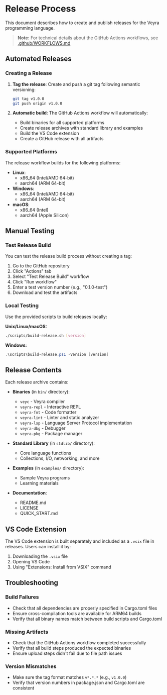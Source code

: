 # Release Process

This document describes how to create and publish releases for the Veyra programming language.

> **Note:** For technical details about the GitHub Actions workflows, see [.github/WORKFLOWS.md](.github/WORKFLOWS.md)

## Automated Releases

### Creating a Release

1. **Tag the release**: Create and push a git tag following semantic versioning:
   ```bash
   git tag v1.0.0
   git push origin v1.0.0
   ```

2. **Automatic build**: The GitHub Actions workflow will automatically:
   - Build binaries for all supported platforms
   - Create release archives with standard library and examples
   - Build the VS Code extension
   - Create a GitHub release with all artifacts

### Supported Platforms

The release workflow builds for the following platforms:

- **Linux**:
  - x86_64 (Intel/AMD 64-bit)
  - aarch64 (ARM 64-bit)
- **Windows**:
  - x86_64 (Intel/AMD 64-bit)  
  - aarch64 (ARM 64-bit)
- **macOS**:
  - x86_64 (Intel)
  - aarch64 (Apple Silicon)

## Manual Testing

### Test Release Build

You can test the release build process without creating a tag:

1. Go to the GitHub repository
2. Click "Actions" tab
3. Select "Test Release Build" workflow
4. Click "Run workflow"
5. Enter a test version number (e.g., "0.1.0-test")
6. Download and test the artifacts

### Local Testing

Use the provided scripts to build releases locally:

**Unix/Linux/macOS:**
```bash
./scripts/build-release.sh [version]
```

**Windows:**
```powershell
.\scripts\build-release.ps1 -Version [version]
```

## Release Contents

Each release archive contains:

- **Binaries** (in `bin/` directory):
  - `veyc` - Veyra compiler
  - `veyra-repl` - Interactive REPL
  - `veyra-fmt` - Code formatter
  - `veyra-lint` - Linter and static analyzer
  - `veyra-lsp` - Language Server Protocol implementation
  - `veyra-dbg` - Debugger
  - `veyra-pkg` - Package manager

- **Standard Library** (in `stdlib/` directory):
  - Core language functions
  - Collections, I/O, networking, and more

- **Examples** (in `examples/` directory):
  - Sample Veyra programs
  - Learning materials

- **Documentation**:
  - README.md
  - LICENSE
  - QUICK_START.md

## VS Code Extension

The VS Code extension is built separately and included as a `.vsix` file in releases. Users can install it by:

1. Downloading the `.vsix` file
2. Opening VS Code
3. Using "Extensions: Install from VSIX" command

## Troubleshooting

### Build Failures

- Check that all dependencies are properly specified in Cargo.toml files
- Ensure cross-compilation tools are available for ARM64 builds
- Verify that all binary names match between build scripts and Cargo.toml

### Missing Artifacts

- Check that the GitHub Actions workflow completed successfully
- Verify that all build steps produced the expected binaries
- Ensure upload steps didn't fail due to file path issues

### Version Mismatches

- Make sure the tag format matches `v*.*.*` (e.g., `v1.0.0`)
- Verify that version numbers in package.json and Cargo.toml are consistent